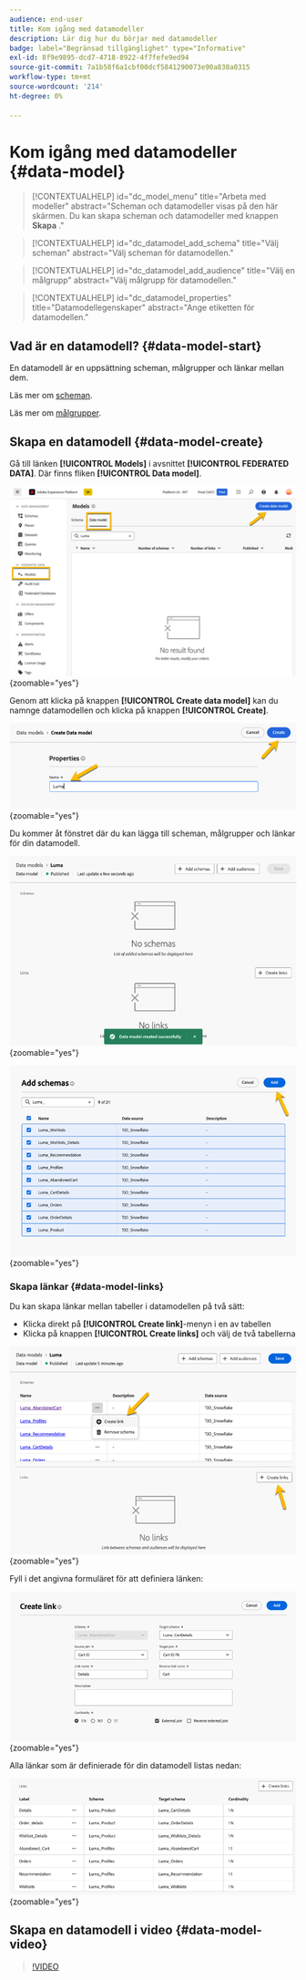```yaml
---
audience: end-user
title: Kom igång med datamodeller
description: Lär dig hur du börjar med datamodeller
badge: label="Begränsad tillgänglighet" type="Informative"
exl-id: 8f9e9895-dcd7-4718-8922-4f7fefe9ed94
source-git-commit: 7a1b58f6a1cbf00dcf5841290073e90a838a0315
workflow-type: tm+mt
source-wordcount: '214'
ht-degree: 0%

---
```


# Kom igång med datamodeller {#data-model}


>[!CONTEXTUALHELP]
>id="dc_model_menu"
>title="Arbeta med modeller"
>abstract="Scheman och datamodeller visas på den här skärmen. Du kan skapa scheman och datamodeller med knappen **Skapa** ."

>[!CONTEXTUALHELP]
>id="dc_datamodel_add_schema"
>title="Välj scheman"
>abstract="Välj scheman för datamodellen."


>[!CONTEXTUALHELP]
>id="dc_datamodel_add_audience"
>title="Välj en målgrupp"
>abstract="Välj målgrupp för datamodellen."

>[!CONTEXTUALHELP]
>id="dc_datamodel_properties"
>title="Datamodellegenskaper"
>abstract="Ange etiketten för datamodellen."


## Vad är en datamodell? {#data-model-start}

En datamodell är en uppsättning scheman, målgrupper och länkar mellan dem.

Läs mer om [scheman](../customer/schemas.md#schema-start).

Läs mer om [målgrupper](../start/audiences.md).

## Skapa en datamodell {#data-model-create}

Gå till länken **[!UICONTROL Models]** i avsnittet **[!UICONTROL FEDERATED DATA]**. Där finns fliken **[!UICONTROL Data model]**.

![](assets/datamodel_create.png){zoomable="yes"}

Genom att klicka på knappen **[!UICONTROL Create data model]** kan du namnge datamodellen och klicka på knappen **[!UICONTROL Create]**.

![](assets/datamodel_name.png){zoomable="yes"}

Du kommer åt fönstret där du kan lägga till scheman, målgrupper och länkar för din datamodell.

![](assets/datamodel_created.png){zoomable="yes"}

![](assets/datamodel_schemas.png){zoomable="yes"}

### Skapa länkar {#data-model-links}

Du kan skapa länkar mellan tabeller i datamodellen på två sätt:

- Klicka direkt på **[!UICONTROL Create link]**-menyn i en av tabellen
- Klicka på knappen **[!UICONTROL Create links]** och välj de två tabellerna

![](assets/datamodel_createlinks.png){zoomable="yes"}

Fyll i det angivna formuläret för att definiera länken:

![](assets/datamodel_link.png){zoomable="yes"}

Alla länkar som är definierade för din datamodell listas nedan:

![](assets/datamodel_alllinks.png){zoomable="yes"}

## Skapa en datamodell i video {#data-model-video}

>[!VIDEO](https://video.tv.adobe.com/v/3432020)
